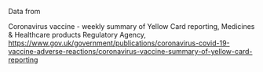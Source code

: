 Data from 

Coronavirus vaccine - weekly summary of Yellow Card reporting, Medicines & Healthcare products
Regulatory Agency, 
https://www.gov.uk/government/publications/coronavirus-covid-19-vaccine-adverse-reactions/coronavirus-vaccine-summary-of-yellow-card-reporting

